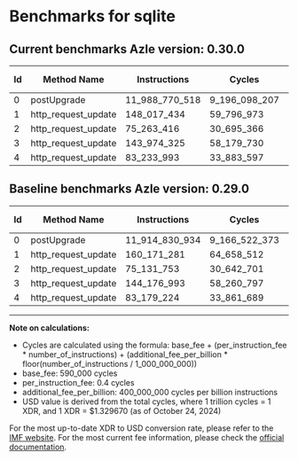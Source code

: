 # Benchmarks for sqlite

## Current benchmarks Azle version: 0.30.0

| Id  | Method Name         | Instructions   | Cycles        | USD           | USD/Million Calls | Change                                 |
| --- | ------------------- | -------------- | ------------- | ------------- | ----------------- | -------------------------------------- |
| 0   | postUpgrade         | 11_988_770_518 | 9_196_098_207 | $0.0122277759 | $12_227.77        | <font color="red">+73_939_584</font>   |
| 1   | http_request_update | 148_017_434    | 59_796_973    | $0.0000795102 | $79.51            | <font color="green">-12_153_847</font> |
| 2   | http_request_update | 75_263_416     | 30_695_366    | $0.0000408147 | $40.81            | <font color="red">+131_663</font>      |
| 3   | http_request_update | 143_974_325    | 58_179_730    | $0.0000773598 | $77.35            | <font color="green">-202_668</font>    |
| 4   | http_request_update | 83_233_993     | 33_883_597    | $0.0000450540 | $45.05            | <font color="red">+54_769</font>       |

## Baseline benchmarks Azle version: 0.29.0

| Id  | Method Name         | Instructions   | Cycles        | USD           | USD/Million Calls |
| --- | ------------------- | -------------- | ------------- | ------------- | ----------------- |
| 0   | postUpgrade         | 11_914_830_934 | 9_166_522_373 | $0.0121884498 | $12_188.44        |
| 1   | http_request_update | 160_171_281    | 64_658_512    | $0.0000859745 | $85.97            |
| 2   | http_request_update | 75_131_753     | 30_642_701    | $0.0000407447 | $40.74            |
| 3   | http_request_update | 144_176_993    | 58_260_797    | $0.0000774676 | $77.46            |
| 4   | http_request_update | 83_179_224     | 33_861_689    | $0.0000450249 | $45.02            |

---

**Note on calculations:**

- Cycles are calculated using the formula: base_fee + (per_instruction_fee \* number_of_instructions) + (additional_fee_per_billion \* floor(number_of_instructions / 1_000_000_000))
- base_fee: 590_000 cycles
- per_instruction_fee: 0.4 cycles
- additional_fee_per_billion: 400_000_000 cycles per billion instructions
- USD value is derived from the total cycles, where 1 trillion cycles = 1 XDR, and 1 XDR = $1.329670 (as of October 24, 2024)

For the most up-to-date XDR to USD conversion rate, please refer to the [IMF website](https://www.imf.org/external/np/fin/data/rms_sdrv.aspx).
For the most current fee information, please check the [official documentation](https://internetcomputer.org/docs/current/developer-docs/gas-cost#execution).

